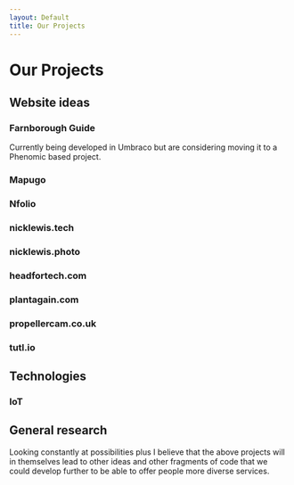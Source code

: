 ```yaml
---
layout: Default
title: Our Projects
---
```


# Our Projects

## Website ideas

### Farnborough Guide

Currently being developed in Umbraco but are considering moving it to a Phenomic based project.

### Mapugo

### Nfolio

### nicklewis.tech

### nicklewis.photo

### headfortech.com

### plantagain.com

### propellercam.co.uk

### tutl.io

## Technologies

### IoT

## General research

Looking constantly at possibilities plus I believe that the above projects will in themselves lead to other ideas and other fragments of code that we could develop further to be able to offer people more diverse services.
